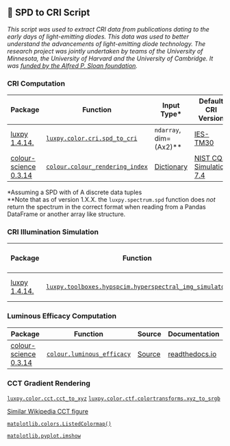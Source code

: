 ## 🌈 SPD to CRI Script

_This script was used to extract CRI data from publications dating to the early days of light-emitting diodes. This data was used to better understand the advancements of light-emitting diode technology. The research project was jointly undertaken by teams of the University of Minnesota, the University of Harvard and the University of Cambridge. It was [funded by the Alfred P. Sloan foundation](https://sloan.org/grant-detail/8567)._

### CRI Computation

| Package | Function | Input Type* | Default CRI Version | Documentation |
| ------- | -------- | ----- | ----------- | ------------- |
| [luxpy 1.4.14.](https://github.com/ksmet1977/luxpy) | [`luxpy.color.cri.spd_to_cri`](https://ksmet1977.github.io/luxpy/build/html/color.html?highlight=spd_to_cri#luxpy.color.cri.spd_to_cri) | `ndarray`, dim=(Ax2)** | [IES-TM30](https://web.archive.org/web/20191220085010/https://www.ies.org/product/ies-method-for-evaluating-light-source-color-rendition/) |[readthedocs.io](https://ksmet1977.github.io/luxpy/build/html/index.html) |
| [colour-science 0.3.14](https://www.colour-science.org/) | [`colour.colour_rendering_index`](https://colour.readthedocs.io/en/develop/generated/colour.colour_rendering_index.html#colour.colour_rendering_index) | [Dictionary](https://colour.readthedocs.io/en/develop/generated/colour.SpectralDistribution.html#colour.SpectralDistribution) | [NIST CQS Simulation 7.4](https://drive.google.com/file/d/1PsuU6QjUJjCX6tQyCud6ul2Tbs8rYWW9) |[readthedocs.io](https://colour.readthedocs.io/en/develop/index.html)|

\*Assuming a SPD with of A discrete data tuples \
\**Note that as of version 1.X.X. the `luxpy.spectrum.spd` function does _not_ return the spectrum in the correct format when reading from a Pandas DataFrame or another array like structure.

### CRI Illumination Simulation

| Package | Function | Input Type* | Default CRI Version | Documentation |
| ------- | -------- | ----- | ----------- | ------------- |
| [luxpy 1.4.14.](https://github.com/ksmet1977/luxpy) | [`luxpy.toolboxes.hypspcim.hyperspectral_img_simulator`](https://ksmet1977.github.io/luxpy/build/html/_modules/luxpy/toolboxes/hypspcim/hyperspectral_img_simulator.html) | `ndarray`, dim=(Ax2)** | [IES-TM30](https://web.archive.org/web/20191220085010/https://www.ies.org/product/ies-method-for-evaluating-light-source-color-rendition/) |[readthedocs.io](https://ksmet1977.github.io/luxpy/build/html/index.html) |

### Luminous Efficacy Computation

| Package | Function | Source | Documentation |
| ------ | -------- | ------ | ------------- |
| [colour-science 0.3.14](https://www.colour-science.org/) | [`colour.luminous_efficacy`](https://www.colour-science.org/) | [Source](https://colour.readthedocs.io/en/latest/_modules/colour/colorimetry/photometry.html#luminous_efficacy) | [readthedocs.io](https://colour.readthedocs.io/en/latest/index.html) |

### CCT Gradient Rendering

[`luxpy.color.cct.cct_to_xyz`](https://ksmet1977.github.io/luxpy/build/html/color.html?highlight=color%20temperature#luxpy.color.cct.cct_to_xyz)
[`luxpy.color.ctf.colortransforms.xyz_to_srgb`](https://ksmet1977.github.io/luxpy/build/html/color.html?highlight=rgb#luxpy.color.ctf.colortransforms.xyz_to_srgb)

[Similar Wikipedia CCT figure](https://commons.wikimedia.org/wiki/File:Color_temperature_black_body_800-12200K.svg)

[`matplotlib.colors.ListedColormap()`](https://matplotlib.org/2.0.2/api/colors_api.html#matplotlib.colors.ListedColormap)

[`matplotlib.pyplot.imshow`](https://matplotlib.org/3.1.1/api/_as_gen/matplotlib.pyplot.imshow.html#matplotlib-pyplot-imshow)
